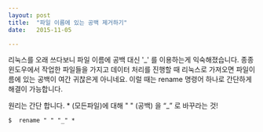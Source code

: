 ```yaml
---
layout: post
title:  "파일 이름에 있는 공백 제거하기"
date:   2015-11-05

---
```


리눅스를 오래 쓰다보니 파일 이름에 공백 대신 '\_' 를 이용하는게 익숙해졌습니다. 종종 윈도우에서 작업한 파일들을 가지고 데이터 처리를 진행할 때 리눅스로 가져오면 파일이름에 있는 공백이 여간 귀찮은게 아니네요. 이럴 때는 rename 명령어 하나로 간단하게 해결이 가능합니다.


원리는 간단 합니다. \* (모든파일)에 대해 " " (공백) 을 “\_” 로 바꾸라는 것!

	$  rename " " "_" *